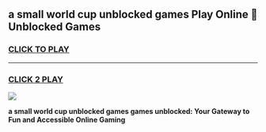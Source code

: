 
## a small world cup unblocked games Play Online 👋 Unblocked Games
<h3>
<a href="https://premium.freeplayer.one?title=a_small_world_cup_unblocked_games&ref=19F">CLICK TO PLAY</a></h3>
<hr>

<h3>
<a href="https://premium.freeplayer.one?title=a_small_world_cup_unblocked_games&ref=19F">CLICK 2 PLAY</a>
  
</h3>

<a href="https://premium.freeplayer.one?title=a_small_world_cup_unblocked_games&ref=19F"><img src="https://clearcache.store/games.png"></a>


**a small world cup unblocked games games unblocked: Your Gateway to Fun and Accessible Online Gaming**
